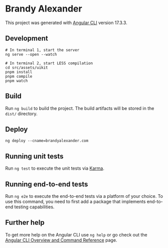 # Brandy Alexander

This project was generated with [Angular CLI](https://github.com/angular/angular-cli) version 17.3.3.

## Development 

```
# In terminal 1, start the server
ng serve --open --watch

# In terminal 2, start LESS compilation
cd src/assets/uikit
pnpm install
pnpm compile
pnpm watch
```

## Build

Run `ng build` to build the project. The build artifacts will be stored in the `dist/` directory.

## Deploy

```
ng deploy --cname=brandyalexander.com
```

## Running unit tests

Run `ng test` to execute the unit tests via [Karma](https://karma-runner.github.io).

## Running end-to-end tests

Run `ng e2e` to execute the end-to-end tests via a platform of your choice. To use this command, you need to first add a package that implements end-to-end testing capabilities.

## Further help

To get more help on the Angular CLI use `ng help` or go check out the [Angular CLI Overview and Command Reference](https://angular.io/cli) page.
